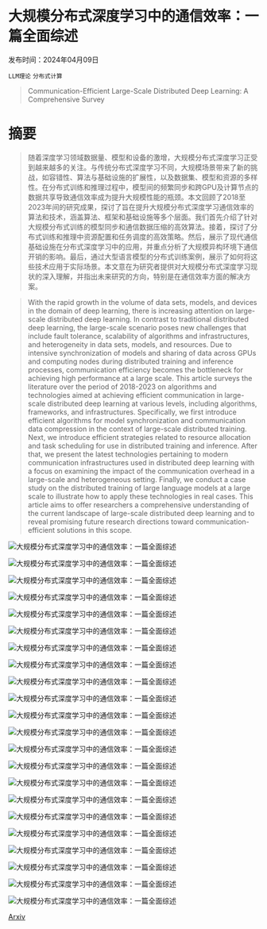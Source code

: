 # 大规模分布式深度学习中的通信效率：一篇全面综述

发布时间：2024年04月09日

`LLM理论` `分布式计算`

> Communication-Efficient Large-Scale Distributed Deep Learning: A Comprehensive Survey

# 摘要

> 随着深度学习领域数据量、模型和设备的激增，大规模分布式深度学习正受到越来越多的关注。与传统分布式深度学习不同，大规模场景带来了新的挑战，如容错性、算法与基础设施的扩展性，以及数据集、模型和资源的多样性。在分布式训练和推理过程中，模型间的频繁同步和跨GPU及计算节点的数据共享导致通信效率成为提升大规模性能的瓶颈。本文回顾了2018至2023年间的研究成果，探讨了旨在提升大规模分布式深度学习通信效率的算法和技术，涵盖算法、框架和基础设施等多个层面。我们首先介绍了针对大规模分布式训练的模型同步和通信数据压缩的高效算法。接着，探讨了分布式训练和推理中资源配置和任务调度的高效策略。然后，展示了现代通信基础设施在分布式深度学习中的应用，并重点分析了大规模异构环境下通信开销的影响。最后，通过大型语言模型的分布式训练案例，展示了如何将这些技术应用于实际场景。本文意在为研究者提供对大规模分布式深度学习现状的深入理解，并指出未来研究的方向，特别是在通信效率方面的解决方案。

> With the rapid growth in the volume of data sets, models, and devices in the domain of deep learning, there is increasing attention on large-scale distributed deep learning. In contrast to traditional distributed deep learning, the large-scale scenario poses new challenges that include fault tolerance, scalability of algorithms and infrastructures, and heterogeneity in data sets, models, and resources. Due to intensive synchronization of models and sharing of data across GPUs and computing nodes during distributed training and inference processes, communication efficiency becomes the bottleneck for achieving high performance at a large scale. This article surveys the literature over the period of 2018-2023 on algorithms and technologies aimed at achieving efficient communication in large-scale distributed deep learning at various levels, including algorithms, frameworks, and infrastructures. Specifically, we first introduce efficient algorithms for model synchronization and communication data compression in the context of large-scale distributed training. Next, we introduce efficient strategies related to resource allocation and task scheduling for use in distributed training and inference. After that, we present the latest technologies pertaining to modern communication infrastructures used in distributed deep learning with a focus on examining the impact of the communication overhead in a large-scale and heterogeneous setting. Finally, we conduct a case study on the distributed training of large language models at a large scale to illustrate how to apply these technologies in real cases. This article aims to offer researchers a comprehensive understanding of the current landscape of large-scale distributed deep learning and to reveal promising future research directions toward communication-efficient solutions in this scope.

![大规模分布式深度学习中的通信效率：一篇全面综述](../../../paper_images/2404.06114/x1.png)

![大规模分布式深度学习中的通信效率：一篇全面综述](../../../paper_images/2404.06114/x2.png)

![大规模分布式深度学习中的通信效率：一篇全面综述](../../../paper_images/2404.06114/x3.png)

![大规模分布式深度学习中的通信效率：一篇全面综述](../../../paper_images/2404.06114/x4.png)

![大规模分布式深度学习中的通信效率：一篇全面综述](../../../paper_images/2404.06114/x5.png)

![大规模分布式深度学习中的通信效率：一篇全面综述](../../../paper_images/2404.06114/x6.png)

![大规模分布式深度学习中的通信效率：一篇全面综述](../../../paper_images/2404.06114/x7.png)

![大规模分布式深度学习中的通信效率：一篇全面综述](../../../paper_images/2404.06114/x8.png)

![大规模分布式深度学习中的通信效率：一篇全面综述](../../../paper_images/2404.06114/x9.png)

![大规模分布式深度学习中的通信效率：一篇全面综述](../../../paper_images/2404.06114/x10.png)

![大规模分布式深度学习中的通信效率：一篇全面综述](../../../paper_images/2404.06114/x11.png)

![大规模分布式深度学习中的通信效率：一篇全面综述](../../../paper_images/2404.06114/x12.png)

![大规模分布式深度学习中的通信效率：一篇全面综述](../../../paper_images/2404.06114/x13.png)

![大规模分布式深度学习中的通信效率：一篇全面综述](../../../paper_images/2404.06114/x14.png)

![大规模分布式深度学习中的通信效率：一篇全面综述](../../../paper_images/2404.06114/x15.png)

![大规模分布式深度学习中的通信效率：一篇全面综述](../../../paper_images/2404.06114/x16.png)

![大规模分布式深度学习中的通信效率：一篇全面综述](../../../paper_images/2404.06114/x17.png)

![大规模分布式深度学习中的通信效率：一篇全面综述](../../../paper_images/2404.06114/x18.png)

![大规模分布式深度学习中的通信效率：一篇全面综述](../../../paper_images/2404.06114/x19.png)

![大规模分布式深度学习中的通信效率：一篇全面综述](../../../paper_images/2404.06114/x20.png)

![大规模分布式深度学习中的通信效率：一篇全面综述](../../../paper_images/2404.06114/x21.png)

![大规模分布式深度学习中的通信效率：一篇全面综述](../../../paper_images/2404.06114/x22.png)

[Arxiv](https://arxiv.org/abs/2404.06114)